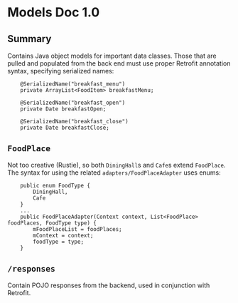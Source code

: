 # Models Doc 1.0

## Summary

Contains Java object models for important data classes. Those that are pulled and populated from the
back end must use proper Retrofit annotation syntax, specifying serialized names:

```
    @SerializedName("breakfast_menu")
    private ArrayList<FoodItem> breakfastMenu;

    @SerializedName("breakfast_open")
    private Date breakfastOpen;

    @SerializedName("breakfast_close")
    private Date breakfastClose;

```

## `FoodPlace`

Not too creative (Rustie), so both `DiningHall`s and `Cafe`s extend `FoodPlace`. The syntax for using
the related `adapters/FoodPlaceAdapter` uses enums:

```
    public enum FoodType {
        DiningHall,
        Cafe
    }
    ...
    public FoodPlaceAdapter(Context context, List<FoodPlace> foodPlaces, FoodType type) {
        mFoodPlaceList = foodPlaces;
        mContext = context;
        foodType = type;
    }

```

## `/responses`

Contain POJO responses from the backend, used in conjunction with Retrofit.